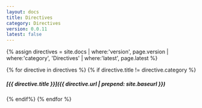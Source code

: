 ```yaml
---
layout: docs
title: Directives
category: Directives
version: 0.0.11
latest: false
---
```


{% assign directives = site.docs | where:'version', page.version | where:'category', 'Directives' | where:'latest', page.latest %}

{% for directive in directives %}
{% if directive.title != directive.category %}
##### [{{ directive.title }}]({{ directive.url | prepend: site.baseurl }})
{% endif%}
{% endfor %}